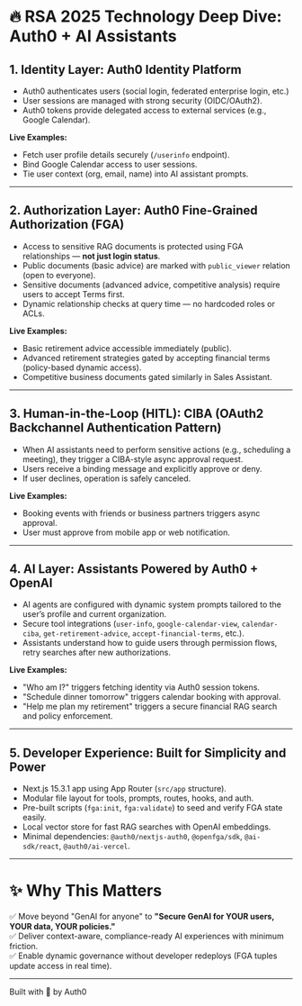 # 🔥 RSA 2025 Technology Deep Dive: Auth0 + AI Assistants

## 1. Identity Layer: Auth0 Identity Platform

- Auth0 authenticates users (social login, federated enterprise login, etc.)
- User sessions are managed with strong security (OIDC/OAuth2).
- Auth0 tokens provide delegated access to external services (e.g., Google Calendar).

**Live Examples:**
- Fetch user profile details securely (`/userinfo` endpoint).
- Bind Google Calendar access to user sessions.
- Tie user context (org, email, name) into AI assistant prompts.

---

## 2. Authorization Layer: Auth0 Fine-Grained Authorization (FGA)

- Access to sensitive RAG documents is protected using FGA relationships — **not just login status**.
- Public documents (basic advice) are marked with `public_viewer` relation (open to everyone).
- Sensitive documents (advanced advice, competitive analysis) require users to accept Terms first.
- Dynamic relationship checks at query time — no hardcoded roles or ACLs.

**Live Examples:**
- Basic retirement advice accessible immediately (public).
- Advanced retirement strategies gated by accepting financial terms (policy-based dynamic access).
- Competitive business documents gated similarly in Sales Assistant.

---

## 3. Human-in-the-Loop (HITL): CIBA (OAuth2 Backchannel Authentication Pattern)

- When AI assistants need to perform sensitive actions (e.g., scheduling a meeting), they trigger a CIBA-style async approval request.
- Users receive a binding message and explicitly approve or deny.
- If user declines, operation is safely canceled.

**Live Examples:**
- Booking events with friends or business partners triggers async approval.
- User must approve from mobile app or web notification.

---

## 4. AI Layer: Assistants Powered by Auth0 + OpenAI

- AI agents are configured with dynamic system prompts tailored to the user’s profile and current organization.
- Secure tool integrations (`user-info`, `google-calendar-view`, `calendar-ciba`, `get-retirement-advice`, `accept-financial-terms`, etc.).
- Assistants understand how to guide users through permission flows, retry searches after new authorizations.

**Live Examples:**
- "Who am I?" triggers fetching identity via Auth0 session tokens.
- "Schedule dinner tomorrow" triggers calendar booking with approval.
- "Help me plan my retirement" triggers a secure financial RAG search and policy enforcement.

---

## 5. Developer Experience: Built for Simplicity and Power

- Next.js 15.3.1 app using App Router (`src/app` structure).
- Modular file layout for tools, prompts, routes, hooks, and auth.
- Pre-built scripts (`fga:init`, `fga:validate`) to seed and verify FGA state easily.
- Local vector store for fast RAG searches with OpenAI embeddings.
- Minimal dependencies: `@auth0/nextjs-auth0`, `@openfga/sdk`, `@ai-sdk/react`, `@auth0/ai-vercel`.

---

# ✨ Why This Matters

✅ Move beyond "GenAI for anyone" to **"Secure GenAI for YOUR users, YOUR data, YOUR policies."**  
✅ Deliver context-aware, compliance-ready AI experiences with minimum friction.  
✅ Enable dynamic governance without developer redeploys (FGA tuples update access in real time).

---

Built with 💙 by Auth0
